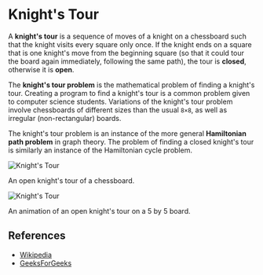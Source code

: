 # Knight's Tour

A **knight's tour** is a sequence of moves of a knight on a chessboard 
such that the knight visits every square only once. If the knight 
ends on a square that is one knight's move from the beginning 
square (so that it could tour the board again immediately, 
following the same path), the tour is **closed**, otherwise it 
is **open**.

The **knight's tour problem** is the mathematical problem of 
finding a knight's tour. Creating a program to find a knight's 
tour is a common problem given to computer science students.
Variations of the knight's tour problem involve chessboards of 
different sizes than the usual `8×8`, as well as irregular 
(non-rectangular) boards.

The knight's tour problem is an instance of the more 
general **Hamiltonian path problem** in graph theory. The problem of finding 
a closed knight's tour is similarly an instance of the Hamiltonian 
cycle problem.

![Knight's Tour](https://upload.wikimedia.org/wikipedia/commons/d/da/Knight%27s_tour_anim_2.gif)

An open knight's tour of a chessboard.

![Knight's Tour](https://upload.wikimedia.org/wikipedia/commons/c/ca/Knights-Tour-Animation.gif)

An animation of an open knight's tour on a 5 by 5 board.

## References

- [Wikipedia](https://en.wikipedia.org/wiki/Knight%27s_tour)
- [GeeksForGeeks](https://www.geeksforgeeks.org/backtracking-set-1-the-knights-tour-problem/)
